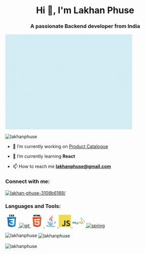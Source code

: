 <h1 align="center">Hi 👋, I'm Lakhan Phuse</h1>
<h3 align="center">A passionate Backend developer from India</h3>

<img align="center" width=400 alt="coding" src="https://raw.githubusercontent.com/ImVjGit/Gif/main/Java%20DEVELOPER.gif">
<p align="left"> <img src="https://komarev.com/ghpvc/?username=lakhanphuse&label=Profile%20views&color=0e75b6&style=flat" alt="lakhanphuse" /> </p>

- 🔭 I’m currently working on [Product Catalogue](https://github.com/Lakhanphuse/product_catalogue)

- 🌱 I’m currently learning **React**

- 📫 How to reach me **lakhanphuse@gmail.com**

<h3 align="left">Connect with me:</h3>
<p align="left">
<a href="https://linkedin.com/in/lakhan-phuse-3108b6188/" target="blank"><img align="center" src="https://raw.githubusercontent.com/rahuldkjain/github-profile-readme-generator/master/src/images/icons/Social/linked-in-alt.svg" alt="lakhan-phuse-3108b6188/" height="30" width="40" /></a>
</p>

<h3 align="left">Languages and Tools:</h3>
<p align="left"> <a href="https://www.w3schools.com/css/" target="_blank" rel="noreferrer"> <img src="https://raw.githubusercontent.com/devicons/devicon/master/icons/css3/css3-original-wordmark.svg" alt="css3" width="40" height="40"/> </a> <a href="https://git-scm.com/" target="_blank" rel="noreferrer"> <img src="https://www.vectorlogo.zone/logos/git-scm/git-scm-icon.svg" alt="git" width="40" height="40"/> </a> <a href="https://www.w3.org/html/" target="_blank" rel="noreferrer"> <img src="https://raw.githubusercontent.com/devicons/devicon/master/icons/html5/html5-original-wordmark.svg" alt="html5" width="40" height="40"/> </a> <a href="https://www.java.com" target="_blank" rel="noreferrer"> <img src="https://raw.githubusercontent.com/devicons/devicon/master/icons/java/java-original.svg" alt="java" width="40" height="40"/> </a> <a href="https://developer.mozilla.org/en-US/docs/Web/JavaScript" target="_blank" rel="noreferrer"> <img src="https://raw.githubusercontent.com/devicons/devicon/master/icons/javascript/javascript-original.svg" alt="javascript" width="40" height="40"/> </a> <a href="https://www.mysql.com/" target="_blank" rel="noreferrer"> <img src="https://raw.githubusercontent.com/devicons/devicon/master/icons/mysql/mysql-original-wordmark.svg" alt="mysql" width="40" height="40"/> </a> <a href="https://spring.io/" target="_blank" rel="noreferrer"> <img src="https://www.vectorlogo.zone/logos/springio/springio-icon.svg" alt="spring" width="40" height="40"/> </a> </p>

<p><img align="left" src="https://github-readme-stats.vercel.app/api/top-langs?username=lakhanphuse&show_icons=true&locale=en&layout=compact" alt="lakhanphuse" /></p>

<p>&nbsp;<img align="center" src="https://github-readme-stats.vercel.app/api?username=lakhanphuse&show_icons=true&locale=en" alt="lakhanphuse" /></p>

<p><img align="center" src="https://github-readme-streak-stats.herokuapp.com/?user=lakhanphuse&" alt="lakhanphuse" /></p>
